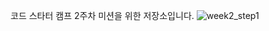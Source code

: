 코드 스타터 캠프 2주차 미션을 위한 저장소입니다.
![week2_step1](https://user-images.githubusercontent.com/43274246/146191868-ff748a7c-11e8-49b9-9513-fd8c521c4520.jpg)
